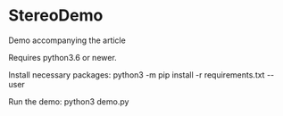 # StereoDemo
Demo accompanying the article

Requires python3.6 or newer.

Install necessary packages:
    python3 -m pip install -r requirements.txt --user

Run the demo:
    python3 demo.py
